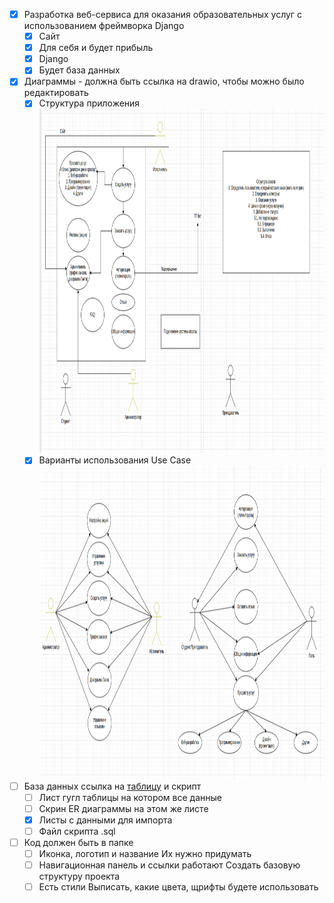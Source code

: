 - [X] Разработка веб-сервиса для оказания образовательных услуг с использованием фреймворка Django
    - [X] Сайт
    - [X] Для себя и будет прибыль
    - [X] Django
    - [X] Будет база данных
- [X] Диаграммы - должна быть ссылка на drawio, чтобы можно было редактировать
    - [X] Структура приложения
          <br><img height="550" alt="Структура приложения" src="https://raw.githubusercontent.com/ItsArtem/Diplom/refs/heads/main/SiteStructure.png" />
    - [X] Варианты использования Use Case
          <br><img height="500" alt="Use Case" src="https://raw.githubusercontent.com/ItsArtem/Diplom/refs/heads/main/UseCase.png" />
- [ ] База данных ссылка на [таблицу](https://docs.google.com/spreadsheets/d/1vSgG23pdvaB_V0PJi_KWNy0l_v2H8dG-28wagFA5wuk/edit?usp=sharing) и скрипт
    - [ ] Лист гугл таблицы на котором все данные
    - [ ] Скрин ER диаграммы на этом же листе
    - [X] Листы с данными для импорта
    - [ ] Файл скрипта .sql
- [ ] Код должен быть в папке
    - [ ] Иконка, логотип и название Их нужно придумать
    - [ ] Навигационная панель и ссылки работают Создать базовую структуру проекта
    - [ ] Есть стили Выписать, какие цвета, щрифты будете использовать

